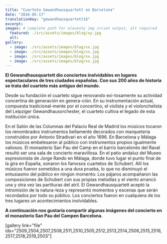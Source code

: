 ```yaml
---
title: "Cuarteto Gewandhausquartett en Barcelona"
date: "2016-05-17"
translationKey: "gewandhausquartett16"
excerpt:
images: # complete path for eleventy img srcset output, alt required
  featured: ./src/assets/images/blog/xy.jpg
  alt:
gallery:
  - image: ./src/assets/images/blog/xx.jpg
  - image: ./src/assets/images/blog/xx.jpg
  - image: ./src/assets/images/blog/xx.jpg
  - image: ./src/assets/images/blog/xx.jpg
---
```


**El Gewandhausquartett dio conciertos inolvidables en lugares espectaculares de tres ciudades españolas. Con sus 200 años de historia se trata del cuarteto más antiguo del mundo.**

Desde su fundación el cuarteto sigue renovando exi-tosamente su actividad concertina de generación en genera-ción. En su instrumentación actual, compuesta tradicional-mente por el concertino, el violista y el violonchelista del Leipziger Gewandhausorchester, el cuarteto cultiva el legado de esta institución única.

En el Salón de las Columnas del Palacio Real de Madrid los músicos tocaron los renombrados instrumentos bellamente decorados con marquetería construidos por Antonio Stradivari en el año 1696. En Barcelona y Málaga los músicos embelesaron al público con instrumentos propios igualmente valiosos. El monasterio San Pau del Camp en el barrio barcelonés del Raval resultó ser una sala de concierto maravillosa. En el patio andaluz del Museo expresionista de Jorge Rando en Málaga, donde tuvo lugar el punto final de la gira en España, sonaron los famosos cuartetos de Schubert. Allí los músicos fueron sometidos a una dura prueba, lo que no disminuyó el entusiasmo del público en ningún momento: Los pájaros acompañaron las composiciones de Schubert con sus propias melodías y el viento arrancó una y otra vez las partituras del atril. El Gewandhausquartett aceptó la intromisión de la natura-leza y representó momentos y escenas que serán recordados por todo su público. Los conciertos fueron en cualquiera de los tres lugares un acontecimientos inolvidables.

**A continuación nos gustaría compartir algunas imágenes del concierto en el monasterio San Pau del Campen Barcelona.**

\[gallery link="file" ids="2509,2504,2507,2508,2511,2510,2505,2512,2513,2514,2506,2515,2516,2517,2518,2519,2503"\]
